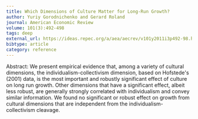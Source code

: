 ```yaml
---
title: Which Dimensions of Culture Matter for Long-Run Growth?
author: Yuriy Gorodnichenko and Gerard Roland
journal: American Economic Review
volume: 101(3):492-498
tags: deep
external_url: https://ideas.repec.org/a/aea/aecrev/v101y2011i3p492-98.html
bibtype: article
category: reference
---
```

Abstract:  We present empirical evidence that, among a variety of cultural dimensions, the individualism-collectivism dimension, based on Hofstede's (2001) data, is the most important and robustly significant effect of culture on long run growth. Other dimensions that have a significant effect, albeit less robust, are generally strongly correlated with individualism and convey similar information. We found no significant or robust effect on growth from cultural dimensions that are independent from the individualism-collectivism cleavage.
